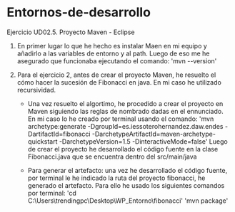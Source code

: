 # Entornos-de-desarrollo
Ejercicio UD02.5. Proyecto Maven - Eclipse

1. En primer lugar lo que he hecho es instalar Maen en mi equipo y añadirlo a las variables de entorno y al path. Luego de eso me he asegurado que funcionaba ejecutando el comando:
			'mvn --version'

2. Para el ejercicio 2, antes de crear el proyecto Maven, he resuelto el cómo hacer la sucesión de Fibonacci en java. En mi caso he utilizado recursividad.
	- Una vez resuelto el algortimo, he procedido a crear el proyecto en Maven siguiendo las reglas de nombrado dadas en el ennunciado. En mi caso lo he creado por terminal usando el comando:
			'mvn archetype:generate -DgroupId=es.iessoterohernandez.daw.endes -DartifactId=fibonacci -DarchetypeArtifactId=maven-archetype-quickstart -DarchetypeVersion=1.5 -DinteractiveMode=false'
		Luego de crear el proyecto he desarrollado el código fuente en la clase Fibonacci.java que se encuentra dentro del src/main/java

	- Para generar el artefacto: una vez he desarrollado el código fuente, por terminal le he indicado la ruta del proyecto fibonacci, he generado el artefacto. Para ello he usado los siguientes comandos por terminal:
			'cd C:\Users\trendingpc\Desktop\WP_Entorno\fibonacci'
			'mvn package'


